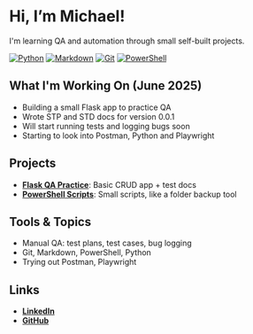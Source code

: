 # Hi, I’m Michael!  
I'm learning QA and automation through small self-built projects.  

[![Python](https://img.shields.io/badge/Python-3670A0?style=flat&logo=python&logoColor=white)](https://www.python.org/)
[![Markdown](https://img.shields.io/badge/Markdown-000000?style=flat&logo=markdown&logoColor=white)](https://daringfireball.net/projects/markdown/)
[![Git](https://img.shields.io/badge/Git-F05032?style=flat&logo=git&logoColor=white)](https://git-scm.com/)
[![PowerShell](https://img.shields.io/badge/PowerShell-5391FE?style=flat&logo=powershell&logoColor=white)](https://learn.microsoft.com/powershell/)

## What I'm Working On (June 2025)
- Building a small Flask app to practice QA
- Wrote STP and STD docs for version 0.0.1
- Will start running tests and logging bugs soon
- Starting to look into Postman, Python and Playwright

## Projects
- [**Flask QA Practice**](https://github.com/MichaelShults/visit-later-app): Basic CRUD app + test docs
- [**PowerShell Scripts**](https://github.com/MichaelShults/powershell-scripts-practice): Small scripts, like a folder backup tool

## Tools & Topics
- Manual QA: test plans, test cases, bug logging
- Git, Markdown, PowerShell, Python
- Trying out Postman, Playwright

## Links
- [**LinkedIn**](https://www.linkedin.com/in/michael-shults-b01b16227/)
- [**GitHub**](https://github.com/MichaelShults)

